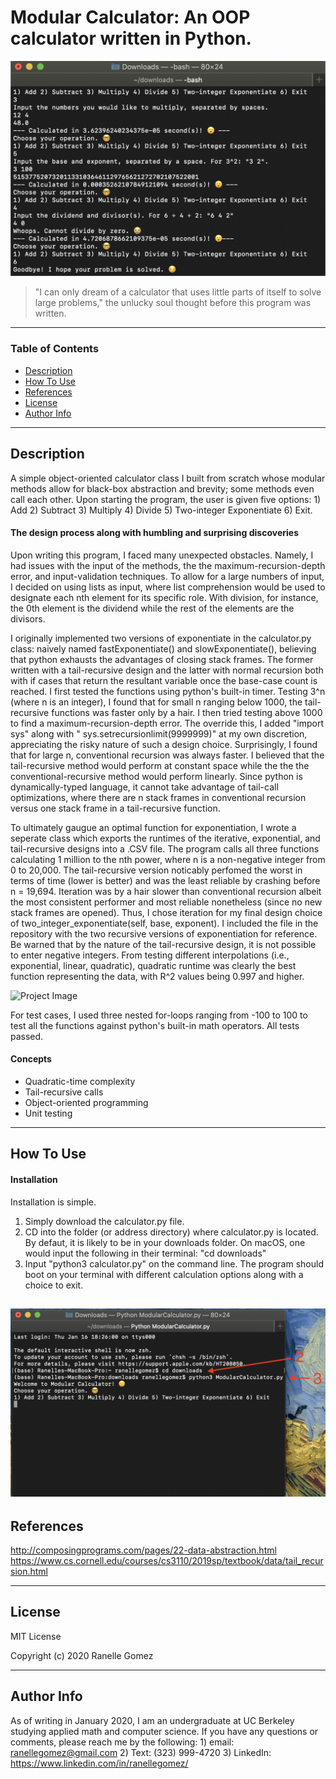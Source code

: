 # Modular Calculator: An OOP calculator written in Python.

![Project Image](calculator_interface.png)

> "I can only dream of a calculator that uses little parts of itself to solve large problems," the unlucky soul thought before this program was written.   

---

### Table of Contents
- [Description](#description)
- [How To Use](#how-to-use)
- [References](#references)
- [License](#license)
- [Author Info](#author-info)
---

## Description

A simple object-oriented calculator class I built from scratch whose modular methods allow for black-box abstraction and brevity; some methods even call each other. Upon starting the program, the user is given five options: 1) Add 2) Subtract 3) Multiply 4) Divide 5) Two-integer Exponentiate 6) Exit.

#### The design process along with humbling and surprising discoveries 

Upon writing this program, I faced many unexpected obstacles. Namely, I had issues with the input of the methods, the the maximum-recursion-depth error, and input-validation techniques. To allow for a large numbers of input, I decided on using lists as input, where list comprehension would be used to designate each nth element for its specific role. With division, for instance, the 0th element is the dividend while the rest of the elements are the divisors.  

I originally implemented two versions of exponentiate in the calculator.py class: naively named fastExponentiate() and slowExponentiate(), believing that python exhausts the advantages of closing stack frames. The former written with a tail-recursive design and the latter with normal recursion both with if cases that return the resultant variable once the base-case count is reached. I first tested the functions using python's built-in timer. Testing 3^n (where n is an integer), I found that for small n ranging below 1000, the tail-recursive functions was faster only by a hair. I then tried testing above 1000 to find a maximum-recursion-depth error. The override this, I added "import sys" along with " sys.setrecursionlimit(9999999)" at my own discretion, appreciating the risky nature of such a design choice. Surprisingly, I found that for large n, conventional recursion was always faster. I believed that the tail-recursive method would perform at constant space while the the the conventional-recursive method would perform linearly. Since python is dynamically-typed language, it cannot take advantage of tail-call optimizations, where there are n stack frames in conventional recursion versus one stack frame in a tail-recursive function. 

To ultimately gaugue an optimal function for exponentiation, I wrote a seperate class which exports the runtimes of the iterative, exponential, and tail-recursive designs into a .CSV file. The program calls all three functions calculating 1 million to the nth power, where n is a non-negative integer from 0 to 20,000. The tail-recursive version noticably perfomed the worst in terms of time (lower is better) and was the least reliable by crashing before n = 19,694. Iteration was by a hair slower than conventional recursion albeit the most consistent performer and most reliable nonetheless (since no new stack frames are opened). Thus, I chose iteration for my final design choice of two_integer_exponentiate(self, base, exponent). I included the file in the repository with the two recursive versions of exponentiation for reference. Be warned that by the nature of the tail-recursive design, it is not possible to enter negative integers. From testing different interpolations (i.e., exponential, linear, quadratic), quadratic runtime was clearly the best function representing the data, with R^2 values being 0.997 and higher. 

![Project Image](runtime.svg)

For test cases, I used three nested for-loops ranging from -100 to 100 to test all the functions against python's built-in math operators. All tests passed. 

#### Concepts
- Quadratic-time complexity
- Tail-recursive calls
- Object-oriented programming
- Unit testing
---

## How To Use

#### Installation
Installation is simple. 
1) Simply download the calculator.py file. 
2) CD into the folder (or address directory) where calculator.py is located. By defaut, it is likely to be in your downloads folder. On macOS, one would input the following in their terminal: "cd downloads" 
3) Input "python3 calculator.py" on the command line. The program should boot on your terminal with different calculation options along with a choice to exit. 

![Project Image](setup.png)
---

## References
http://composingprograms.com/pages/22-data-abstraction.html
https://www.cs.cornell.edu/courses/cs3110/2019sp/textbook/data/tail_recursion.html

---

## License

MIT License

Copyright (c) 2020 Ranelle Gomez

---

## Author Info

As of writing in January 2020, I am an undergraduate at UC Berkeley studying applied math and computer science. If you have any questions or comments, please reach me by the following: 1) email: ranellegomez@gmail.com 2) Text: (323) 999-4720 3)
LinkedIn: https://www.linkedin.com/in/ranellegomez/

